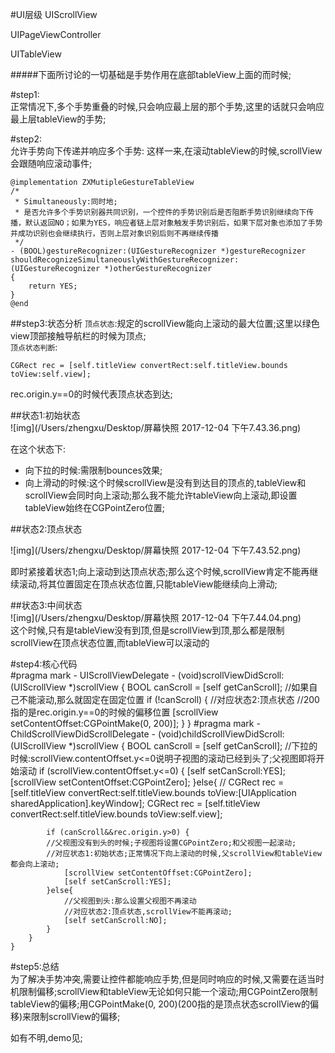 #UI层级 
UIScrollView     

UIPageViewController

UITableView   

#####下面所讨论的一切基础是手势作用在底部tableView上面的而时候;

#step1:   
正常情况下,多个手势重叠的时候,只会响应最上层的那个手势,这里的话就只会响应最上层tableView的手势;    


#step2:         
允许手势向下传递并响应多个手势:  这样一来,在滚动tableView的时候,scrollView会跟随响应滚动事件;
	
	
	@implementation ZXMutipleGestureTableView
	/*
	 * Simultaneously:同时地;
	 * 是否允许多个手势识别器共同识别，一个控件的手势识别后是否阻断手势识别继续向下传播，默认返回NO；如果为YES，响应者链上层对象触发手势识别后，如果下层对象也添加了手势并成功识别也会继续执行，否则上层对象识别后则不再继续传播
	 */
	- (BOOL)gestureRecognizer:(UIGestureRecognizer *)gestureRecognizer shouldRecognizeSimultaneouslyWithGestureRecognizer:(UIGestureRecognizer *)otherGestureRecognizer
	{
	    return YES;
	}
	@end



##step3:状态分析
`顶点状态`:规定的scrollView能向上滚动的最大位置;这里以绿色view顶部接触导航栏的时候为顶点;   
`顶点状态判断`:      

	CGRect rec = [self.titleView convertRect:self.titleView.bounds toView:self.view];   

rec.origin.y==0的时候代表顶点状态到达;

##状态1:初始状态    
![img](/Users/zhengxu/Desktop/屏幕快照 2017-12-04 下午7.43.36.png)

在这个状态下:      

* 向下拉的时候:需限制bounces效果;   
* 向上滑动的时候:这个时候scrollView是没有到达目的顶点的,tableView和scrollView会同时向上滚动;那么我不能允许tableView向上滚动,即设置tableView始终在CGPointZero位置;    


##状态2:顶点状态   

![img](/Users/zhengxu/Desktop/屏幕快照 2017-12-04 下午7.43.52.png)    


即时紧接着状态1;向上滚动到达顶点状态;那么这个时候,scrollView肯定不能再继续滚动,将其位置固定在顶点状态位置,只能tableView能继续向上滑动;   


##状态3:中间状态   
![img](/Users/zhengxu/Desktop/屏幕快照 2017-12-04 下午7.44.04.png)    
这个时候,只有是tableView没有到顶,但是scrollView到顶,那么都是限制scrollView在顶点状态位置,而tableView可以滚动的


#step4:核心代码       
	#pragma mark - UIScrollViewDelegate
	- (void)scrollViewDidScroll:(UIScrollView *)scrollView
	{
	    BOOL canScroll = [self getCanScroll];
	    //如果自己不能滚动,那么就固定在固定位置
	    if (!canScroll) {
	    //对应状态2:顶点状态
	    //200指的是rec.origin.y==0的时候的偏移位置
	        [scrollView setContentOffset:CGPointMake(0, 200)];
	    }
	}
	#pragma mark - ChildScrollViewDidScrollDelegate
	- (void)childScrollViewDidScroll:(UIScrollView *)scrollView
	{
	    BOOL canScroll = [self getCanScroll];
	    //下拉的时候:scrollView.contentOffset.y<=0说明子视图的滚动已经到头了;父视图即将开始滚动
	    if (scrollView.contentOffset.y<=0) {
	        [self setCanScroll:YES];
	        [scrollView setContentOffset:CGPointZero];
	    }else{
	//      CGRect rec = [self.titleView convertRect:self.titleView.bounds toView:[UIApplication sharedApplication].keyWindow];
	        CGRect rec = [self.titleView convertRect:self.titleView.bounds toView:self.view];
	        
	        if (canScroll&&rec.origin.y>0) {
	        //父视图没有到头的时候;子视图将设置CGPointZero;和父视图一起滚动;
	        //对应状态1:初始状态;正常情况下向上滚动的时候,父scrollView和tableView都会向上滚动;
	            [scrollView setContentOffset:CGPointZero];
	            [self setCanScroll:YES];
	        }else{
	            //父视图到头:那么设置父视图不再滚动
	            //对应状态2:顶点状态,scrollView不能再滚动;
	            [self setCanScroll:NO];
	        }
	    }
	}
	
	
#step5:总结  
为了解决手势冲突,需要让控件都能响应手势,但是同时响应的时候,又需要在适当时机限制偏移;scrollView和tableView无论如何只能一个滚动;用CGPointZero限制tableView的偏移;用CGPointMake(0, 200)(200指的是顶点状态scrollView的偏移)来限制scrollView的偏移;    

如有不明,demo见;